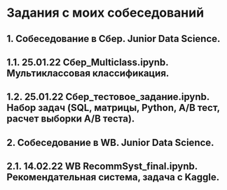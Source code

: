 # Задания с моих собеседований
## 1. Собеседование в Сбер. Junior Data Science.  
## 1.1. 25.01.22 Сбер_Multiclass.ipynb. Мультиклассовая классификация.  
## 1.2. 25.01.22 Сбер_тестовое_задание.ipynb. Набор задач (SQL, матрицы, Python, A/B тест, расчет выборки A/B теста).  
## 2. Собеседование в WB. Junior Data Science.  
## 2.1. 14.02.22 WB RecommSyst_final.ipynb. Рекомендательная система, задача с Kaggle.  

